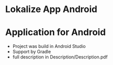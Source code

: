 # Lokalize App Android #
# Application for Android #
* Project was build in Android Studio
* Support by Gradle
* full description in Description/Description.pdf
